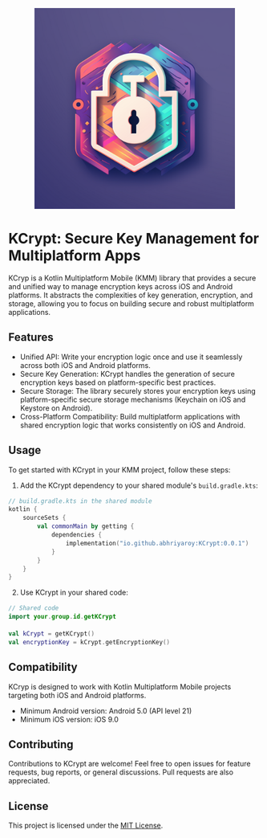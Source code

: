 <p align="center"><img src="KCrypt.png" height="400"></p>

# KCrypt: Secure Key Management for Multiplatform Apps

KCryp is a Kotlin Multiplatform Mobile (KMM) library that provides a secure and unified way to manage encryption keys across iOS and Android platforms. It abstracts the complexities of key generation, encryption, and storage, allowing you to focus on building secure and robust multiplatform applications.

## Features

- Unified API: Write your encryption logic once and use it seamlessly across both iOS and Android platforms.
- Secure Key Generation: KCrypt handles the generation of secure encryption keys based on platform-specific best practices.
- Secure Storage: The library securely stores your encryption keys using platform-specific secure storage mechanisms (Keychain on iOS and Keystore on Android).
- Cross-Platform Compatibility: Build multiplatform applications with shared encryption logic that works consistently on iOS and Android.

## Usage

To get started with KCrypt in your KMM project, follow these steps:

1. Add the KCrypt dependency to your shared module's `build.gradle.kts`:

```kotlin
// build.gradle.kts in the shared module
kotlin {
    sourceSets {
        val commonMain by getting {
            dependencies {
                implementation("io.github.abhriyaroy:KCrypt:0.0.1")
            }
        }
    }
}
```

2. Use KCrypt in your shared code:

```kotlin
// Shared code
import your.group.id.getKCrypt

val kCrypt = getKCrypt()
val encryptionKey = kCrypt.getEncryptionKey()
```


## Compatibility

KCryp is designed to work with Kotlin Multiplatform Mobile projects targeting both iOS and Android platforms.

- Minimum Android version: Android 5.0 (API level 21)
- Minimum iOS version: iOS 9.0

## Contributing

Contributions to KCrypt are welcome! Feel free to open issues for feature requests, bug reports, or general discussions. Pull requests are also appreciated.

## License

This project is licensed under the [MIT License](LICENSE).
